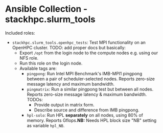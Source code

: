 # Ansible Collection - stackhpc.slurm_tools

Included roles:
- `stackhpc.slurm_tools.openhpc_tests`: Test MPI functionality on an OpenHPC cluster. TODO: add proper docs but basically:
    - Export `/opt` from the login node to the compute nodes e.g. using our NFS role.
    - Run this role on the login node.
    - Available tags are:
        - `pingpong`: Run Intel MPI Benchmark's IMB-MPI1 pingpong between a pair of scheduler-selected nodes. Reports zero-size message latency and maximum bandwidth.
        - `pingmatrix`: Run a similar pingpong test but between all nodes. Reports zero-size message latency & maximum bandwidth. TODOs:
            - Provide output in matrix form.
            - Describe source and difference from IMB pingpong.
        - `hpl-solo`: Run HPL **separately** on all nodes, using 80% of memory. Reports Gflops.**NB:** Needs HPL block size "NB" setting as variable `hpl_NB`.

